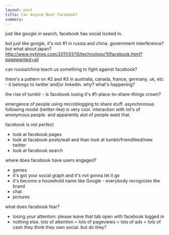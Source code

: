 ```yaml
---
layout: post
title: Can Anyone Beat Facebook?
summary:
---
```


just like google in search, facebook has social locked in.

but just like google, it's not #1 in russia and china. government interference? but what about japan? http://www.nytimes.com/2011/01/10/technology/10facebook.html?pagewanted=all

can russia/china teach us something to fight against facebook?

there's a pattern on #2 and #3 in australia, canada, france, germany, uk, etc - it belongs to twitter and|or linkedin. why? what's happening?

the rise of tumblr - is facebook losing it's #1-place-to-share-things crown?

emergence of people using microblogging to share stuff.
asynchronous following model (twitter-like) is very cool.
interaction with lot's of anonymous people.
and apparently alot of people want that.

facebook is not perfect
- look at facebook pages
- look at facebook posts/wall and than look at tumblr/friendfeed/new twitter
- look at facebook search

where does facebook have users engaged?
- games
- it's got your social graph and it's not gonna let it go
- it's become a household name like Google - everybody recognizes the brand
- chat
- pictures

what does facebook fear?
- losing your attention: please leave that tab open with facebook logged in
- nothing else. lots of attention = lots of pageviews = lots of ads = lots of cash
they think they own social. but do they?
